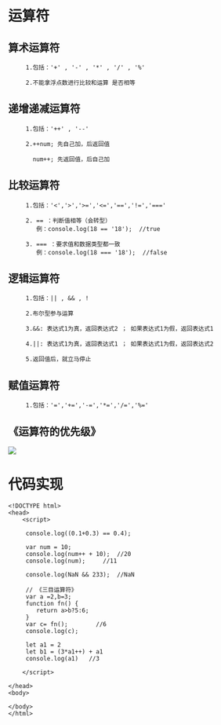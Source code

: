 # 运算符

## 算术运算符

         1.包括：'+' , '-' , '*' , '/' , '%'

         2.不能拿浮点数进行比较和运算 是否相等
         
## 递增递减运算符
         1.包括：'++' , '--'
         
         2.++num; 先自己加，后返回值

           num++; 先返回值，后自己加
           
## 比较运算符
         1.包括：'<','>','>=','<=','==','!=','==='
         
         2. == ：判断值相等（会转型）
            例：console.log(18 == '18');  //true

         3. === ：要求值和数据类型都一致
            例：console.log(18 === '18');  //false
            
## 逻辑运算符
        
         1.包括：|| , && , !
         
         2.布尔型参与运算

         3.&&: 表达式1为真，返回表达式2 ； 如果表达式1为假，返回表达式1

         4.||: 表达式1为真，返回表达式1 ； 如果表达式1为假，返回表达式2

         5.返回值后，就立马停止
         
         
## 赋值运算符

         1.包括：'=','+=','-=','*=','/=','%='
    
## 《运算符的优先级》
![](https://img-blog.csdnimg.cn/20201215092456122.png?x-oss-process=image/watermark,type_ZmFuZ3poZW5naGVpdGk,shadow_10,text_aHR0cHM6Ly9ibG9nLmNzZG4ubmV0L0NtbF9s,size_16,color_FFFFFF,t_70)


# 代码实现
```
<!DOCTYPE html>
<head>
    <script>

     console.log((0.1+0.3) == 0.4);

     var num = 10;
     console.log(num++ + 10);  //20
     console.log(num);     //11

     console.log(NaN && 233);  //NaN

     // 《三目运算符》
     var a =2,b=3;
     function fn() {
        return a>b?5:6;
     }
     var c= fn();        //6
     console.log(c);

     let a1 = 2
     let b1 = (3*a1++) + a1
     console.log(a1)   //3

    </script>
    
</head>
<body>
    
</body>
</html>
```
